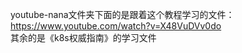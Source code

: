 youtube-nana文件夹下面的是跟着这个教程学习的文件：https://www.youtube.com/watch?v=X48VuDVv0do
<br />
其余的是《k8s权威指南》的学习文件
